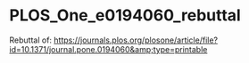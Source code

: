 # PLOS_One_e0194060_rebuttal
Rebuttal of: https://journals.plos.org/plosone/article/file?id=10.1371/journal.pone.0194060&amp;type=printable
